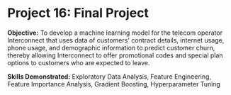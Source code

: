 # Project 16: Final Project
 
**Objective:** To develop a machine learning model for the telecom operator Interconnect that uses data of customers' contract details, internet usage, phone usage, and demographic information to predict customer churn, thereby allowing Interconnect to offer promotional codes and special plan options to customers who are expected to leave.

**Skills Demonstrated:** Exploratory Data Analysis, Feature Engineering, Feature Importance Analysis, Gradient Boosting, Hyperparameter Tuning
